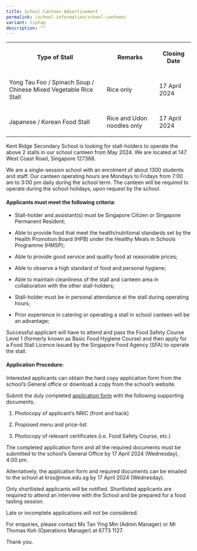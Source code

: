 ```yaml
---
title: School Canteen Advertisement
permalink: /school-information/school-canteen/
variant: tiptap
description: ""
---
```

<table>
<tbody>
<tr>
<th rowspan="1" colspan="1">
<p>Type of Stall</p>
</th>
<th rowspan="1" colspan="1">
<p>Remarks</p>
</th>
<th rowspan="1" colspan="1">
<p>Closing Date</p>
</th>
</tr>
<tr>
<td rowspan="1" colspan="1">
<p>Yong Tau Foo / Spinach Soup / Chinese Mixed Vegetable Rice Stall</p>
</td>
<td rowspan="1" colspan="1">
<p>Rice only</p>
</td>
<td rowspan="1" colspan="1">
<p>17 April 2024</p>
</td>
</tr>
<tr>
<td rowspan="1" colspan="1">
<p>Japanese / Korean Food Stall</p>
</td>
<td rowspan="1" colspan="1">
<p>Rice and Udon noodles only</p>
</td>
<td rowspan="1" colspan="1">
<p>17 April 2024</p>
</td>
</tr>
</tbody>
</table>
<p>Kent Ridge Secondary School is looking for stall-holders to operate the
above 2 stalls in our school canteen from May 2024. We are located at 147
West Coast Road, Singapore 127368.</p>
<p>We are a single-session school with an enrolment of about 1300 students
and staff. Our canteen operating hours are Mondays to Fridays from 7:00
am to 3:00 pm daily during the school term. The canteen will be required
to operate during the school holidays, upon request by the school.</p>
<h4><strong>Applicants must meet the following criteria:</strong></h4>
<ul data-tight="true" class="tight">
<li>
<p>Stall-holder and assistant(s) must be Singapore Citizen or Singapore Permanent
Resident;</p>
</li>
<li>
<p>Able to provide food that meet the health/nutritional standards set by
the Health Promotion Board (HPB) under the Healthy Meals in Schools Programme
(HMSP);</p>
</li>
<li>
<p>Able to provide good service and quality food at reasonable prices;</p>
</li>
<li>
<p>Able to observe a high standard of food and personal hygiene;</p>
</li>
<li>
<p>Able to maintain cleanliness of the stall and canteen area in collaboration
with the other stall-holders;</p>
</li>
<li>
<p>Stall-holder must be in personal attendance at the stall during operating
hours;</p>
</li>
<li>
<p>Prior experience in catering or operating a stall in school canteen will
be an advantage;</p>
</li>
</ul>
<p>Successful applicant will have to attend and pass the Food Safety Course
Level 1 (formerly known as Basic Food Hygiene Course) and then apply for
a Food Stall Licence issued by the Singapore Food Agency (SFA) to operate
the stall.</p>
<h4><strong>Application Procedure:</strong></h4>
<p>Interested applicants can obtain the hard copy application form from the
school’s General office or download a copy from the school’s website.</p>
<p>Submit the duly completed <a href="/files/Application_for_Canteen_Stall_in_Existing_School_KRSS.pdf" rel="noopener noreferrer nofollow" target="_blank">application form</a> with
the following supporting documents:</p>
<ol data-tight="true" class="tight">
<li>
<p>Photocopy of applicant’s NRIC (front and back)</p>
</li>
<li>
<p>Proposed menu and price-list</p>
</li>
<li>
<p>Photocopy of relevant certificates (i.e. Food Safety Course, etc.)</p>
</li>
</ol>
<p>The completed application form and all the required documents must be
submitted to the school’s General Office by 17 April 2024 (Wednesday),
4:00 pm.</p>
<p>Alternatively, the application form and required documents can be emailed
to the school at&nbsp;<a rel="noopener noreferrer nofollow" target="_blank">krss@moe.edu.sg</a>&nbsp;by
17 April 2024 (Wednesday).</p>
<p>Only shortlisted applicants will be notified. Shortlisted applicants are
required to attend an interview with the School and be prepared for a food
tasting session.</p>
<p>Late or incomplete applications will not be considered.</p>
<p>For enquiries, please contact Ms Tan Ying Min (Admin Manager) or Mr Thomas
Koh (Operations Manager) at 6773 1127.</p>
<p>Thank you.</p>
<p>&nbsp;</p>